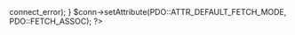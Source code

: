 <!-- conection for database using mysqli for local host -->

<?php

$con = mysqli_connect("localhost","root","password","database_name");

?>	

<!-- connection by PDO -->

<?php
 	$user='root';
 	$pass='';
    $dbname='database_name';
	
    $conn = new PDO('mysql:host=localhost;dbname= database_name', $user, $pass);
	if (!$conn) {
		die("Connection failed: " . $conn->connect_error);
	}
  	$conn->setAttribute(PDO::ATTR_DEFAULT_FETCH_MODE, PDO::FETCH_ASSOC);
?>

